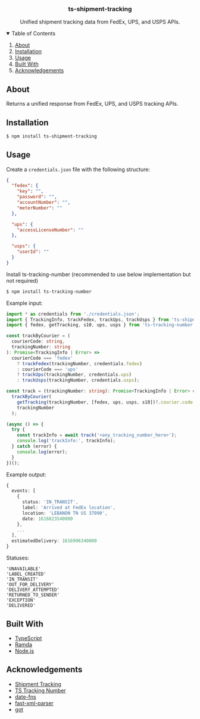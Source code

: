 <p align="center">
  <h3 align="center">ts-shipment-tracking</h3>

  <p align="center">
    Unified shipment tracking data from FedEx, UPS, and USPS APIs.
  </p>
</p>

<details open="open">
  <summary>Table of Contents</summary>
  <ol>
    <li><a href="#about">About</a></li>
    <li><a href="#installation">Installation</a></li>
    <li><a href="#usage">Usage</a></li>
    <li><a href="#built-with">Built With</a></li>
    <li><a href="#acknowledgements">Acknowledgements</a></li>
  </ol>
</details>

## About

Returns a unified response from FedEx, UPS, and USPS tracking APIs.

## Installation

```sh
$ npm install ts-shipment-tracking
```

## Usage

Create a ```credentials.json``` file with the following structure:
```json
{
  "fedex": {
    "key": "",
    "password": "",
    "accountNumber": "",
    "meterNumber": ""
  },

  "ups": {
    "accessLicenseNumber": ""
  },

  "usps": {
    "userId": ""
  }
}
```

Install ts-tracking-number (recommended to use below implementation but not required)

```sh
$ npm install ts-tracking-number
```

Example input:

```typescript
import * as credentials from './credentials.json';
import { TrackingInfo, trackFedex, trackUps, trackUsps } from 'ts-shipment-tracking';
import { fedex, getTracking, s10, ups, usps } from 'ts-tracking-number';

const trackByCourier = (
  courierCode: string,
  trackingNumber: string
): Promise<TrackingInfo | Error> =>
  courierCode === 'fedex'
    ? trackFedex(trackingNumber, credentials.fedex)
    : courierCode === 'ups'
    ? trackUps(trackingNumber, credentials.ups)
    : trackUsps(trackingNumber, credentials.usps);

const track = (trackingNumber: string): Promise<TrackingInfo | Error> =>
  trackByCourier(
    getTracking(trackingNumber, [fedex, ups, usps, s10])?.courier.code ?? '',
    trackingNumber
  );

(async () => {
  try {
    const trackInfo = await track('<any_tracking_number_here>');
    console.log('trackInfo:', trackInfo);
  } catch (error) {
    console.log(error);
  }
})();
```

Example output:

```typescript
{
  events: [
    {
      status: 'IN_TRANSIT',
      label: 'Arrived at FedEx location',
      location: 'LEBANON TN US 37090',
      date: 1616823540000
    },
    ...
  ],
  estimatedDelivery: 1616996340000
}
```

Statuses:

```
'UNAVAILABLE'
'LABEL_CREATED'
'IN_TRANSIT'
'OUT_FOR_DELIVERY'
'DELIVERY_ATTEMPTED'
'RETURNED_TO_SENDER'
'EXCEPTION'
'DELIVERED'
```

## Built With

-   [TypeScript](https://www.typescriptlang.org/)
-   [Ramda](https://ramdajs.com/)
-   [Node.js](https://nodejs.org/)

## Acknowledgements

-   [Shipment Tracking](https://github.com/hautelook/shipment-tracking)
-   [TS Tracking Number](https://github.com/rjbrooksjr/ts-tracking-number)
-   [date-fns](https://date-fns.org/)
-   [fast-xml-parser](https://github.com/NaturalIntelligence/fast-xml-parser)
-   [got](https://github.com/sindresorhus/got)

